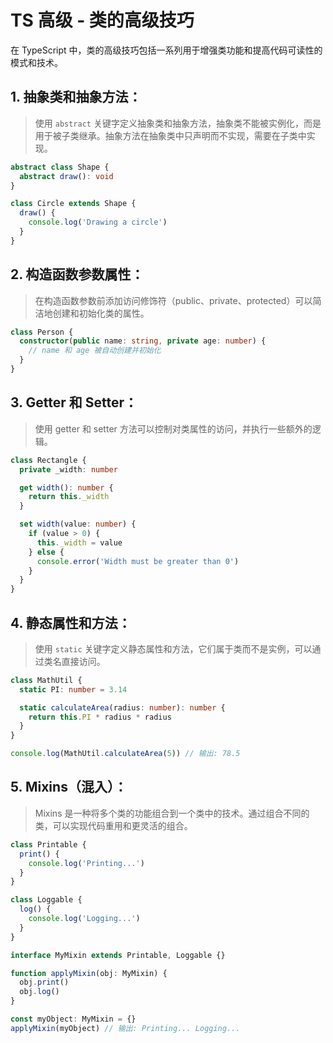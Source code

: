 # TS 高级 - 类的高级技巧

在 TypeScript 中，类的高级技巧包括一系列用于增强类功能和提高代码可读性的模式和技术。

## 1. **抽象类和抽象方法：**

> 使用 `abstract` 关键字定义抽象类和抽象方法，抽象类不能被实例化，而是用于被子类继承。抽象方法在抽象类中只声明而不实现，需要在子类中实现。

```ts
abstract class Shape {
  abstract draw(): void
}

class Circle extends Shape {
  draw() {
    console.log('Drawing a circle')
  }
}
```

## 2. **构造函数参数属性：**

> 在构造函数参数前添加访问修饰符（public、private、protected）可以简洁地创建和初始化类的属性。

```ts
class Person {
  constructor(public name: string, private age: number) {
    // name 和 age 被自动创建并初始化
  }
}
```

## 3. **Getter 和 Setter：**

> 使用 getter 和 setter 方法可以控制对类属性的访问，并执行一些额外的逻辑。

```ts
class Rectangle {
  private _width: number

  get width(): number {
    return this._width
  }

  set width(value: number) {
    if (value > 0) {
      this._width = value
    } else {
      console.error('Width must be greater than 0')
    }
  }
}
```

## 4. **静态属性和方法：**

> 使用 `static` 关键字定义静态属性和方法，它们属于类而不是实例，可以通过类名直接访问。

```ts
class MathUtil {
  static PI: number = 3.14

  static calculateArea(radius: number): number {
    return this.PI * radius * radius
  }
}

console.log(MathUtil.calculateArea(5)) // 输出: 78.5
```

## 5. **Mixins（混入）：**

> Mixins 是一种将多个类的功能组合到一个类中的技术。通过组合不同的类，可以实现代码重用和更灵活的组合。

```ts
class Printable {
  print() {
    console.log('Printing...')
  }
}

class Loggable {
  log() {
    console.log('Logging...')
  }
}

interface MyMixin extends Printable, Loggable {}

function applyMixin(obj: MyMixin) {
  obj.print()
  obj.log()
}

const myObject: MyMixin = {}
applyMixin(myObject) // 输出: Printing... Logging...
```
